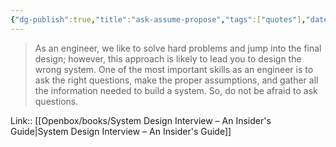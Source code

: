 ```yaml
---
{"dg-publish":true,"title":"ask-assume-propose","tags":["quotes"],"date":"2024-01-10T15:50:32+03:00","modified_at":"2024-02-27T11:13:04+03:00","aliases":"ask-assume-propose","dg-path":"/quotes/202401101550.md","permalink":"/quotes/202401101550/","dgPassFrontmatter":true}
---
```



> As an engineer, we like to solve hard problems and jump into the final design; however, this approach is likely to lead you to design the wrong system. One of the most important skills as an engineer is to ask the right questions, make the proper assumptions, and gather all the information needed to build a system. So, do not be afraid to ask questions.

Link:: [[Openbox/books/System Design Interview – An Insider's Guide\|System Design Interview – An Insider's Guide]]
